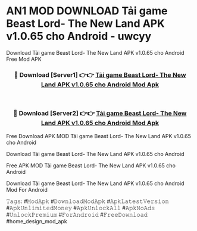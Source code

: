 # AN1 MOD DOWNLOAD Tải game Beast Lord- The New Land APK v1.0.65 cho Android - uwcyy
Download Tải game Beast Lord- The New Land APK v1.0.65 cho Android Free Mod APK

<div align="center">
<h3>🔴 Download [Server1] 👉👉 <a href="https://apk-comot.site?title=Tải_game_Beast_Lord-_The_New_Land_APK_v1.0.65_cho_Android">Tải game Beast Lord- The New Land APK v1.0.65 cho Android Mod Apk</a></h3><br>

<h3>🔴 Download [Server2] 👉👉 <a href="https://apk-comot.site?title=Tải_game_Beast_Lord-_The_New_Land_APK_v1.0.65_cho_Android">Tải game Beast Lord- The New Land APK v1.0.65 cho Android Mod Apk</a></h3>
</div>


Free Download APK MOD Tải game Beast Lord- The New Land APK v1.0.65 cho Android

Download Tải game Beast Lord- The New Land APK v1.0.65 cho Android 

Free APK MOD Tải game Beast Lord- The New Land APK v1.0.65 cho Android 

Download Tải game Beast Lord- The New Land APK v1.0.65 cho Android Mod For Android

𝚃𝚊𝚐𝚜: #𝙼𝚘𝚍𝙰𝚙𝚔 #𝙳𝚘𝚠𝚗𝚕𝚘𝚊𝚍𝙼𝚘𝚍𝙰𝚙𝚔 #𝙰𝚙𝚔𝙻𝚊𝚝𝚎𝚜𝚝𝚅𝚎𝚛𝚜𝚒𝚘𝚗 #𝙰𝚙𝚔𝚄𝚗𝚕𝚒𝚖𝚒𝚝𝚎𝚍𝙼𝚘𝚗𝚎𝚢 #𝙰𝚙𝚔𝚄𝚗𝚕𝚘𝚌𝚔𝙰𝚕𝚕 #𝙰𝚙𝚔𝙽𝚘𝙰𝚍𝚜 #𝚄𝚗𝚕𝚘𝚌𝚔𝙿𝚛𝚎𝚖𝚒𝚞𝚖 #𝙵𝚘𝚛𝙰𝚗𝚍𝚛𝚘𝚒𝚍 #𝙵𝚛𝚎𝚎𝙳𝚘𝚠𝚗𝚕𝚘𝚊𝚍 #home_design_mod_apk